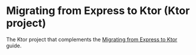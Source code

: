 # Migrating from Express to Ktor (Ktor project)

The Ktor project that complements the [Migrating from Express to Ktor](https://ktor.io/docs/express-js.html) guide.
